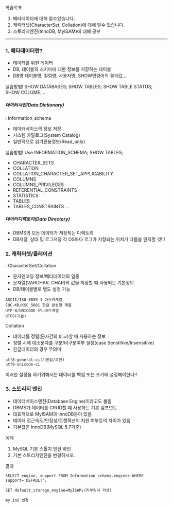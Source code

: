 학습목표
1. 메타데이터에 대해 알수있습니다.
2. 캐릭터셋(CharacterSet, Collation)에 대해 알수 있습니다.
3. 스토리지엔진(InnoDB, MyISAM)에 대해 공부
----

### 1. 메타데이터란?
- 데이터를 위한 데이터
- DB, 테이블의 스키마에 대한 정보를 저장하는 테이블
- DB명 테이블명, 컬럼명, 사용자명, SHOW명령어의 결과값,...

실습방법!
SHOW DATABASES;
SHOW TABLES;
SHOW TABLE STATUS;
SHOW COLUME;
...

##### 데이터사전(Data Dictionary)
: Information_schema

- 데이터베이스의 정보 저장
- 시스템 카탈로그(System Catalog)
- 일반적으로 읽기전용정보(Read_only)

실습방법!
Use INFORMATION_SCHEMA; SHOW TABLES;

- CHARACTER_SETS
- COLLATION
- COLLATION_CHARACTER_SET_APPLICABILITY
- COLUMNS
- COLUMNS_PRIVILEGES
- REFERENTIAL_CONSTRAINTS
- STATISTICS
- TABLES
- TABLES_CONSTRAINTS
...

##### 데이터디렉토리(Data Directory)
- DBMS의 모든 데이터가 저장되는 디렉토리
- DB저장, 상태 및 로그저장
각 OS마다 로그가 저장되는 위치가 다름을 인지할 것!!!

### 2. 캐릭터셋/콜레이션
: CharacterSet/Collation
- 문자인코딩 정보/메타데이터의 일종
- 문자열(VARCHAR, CHAR)의 값을 저장할 때 사용되는 기본정보
- DB/테이블별로 별도 설정 가능
```
ASCII/ISO-8859-1 아스키계열
EUC-KR/KSC_5601 한글 완성형 계열
UTF-8/UNICODE 유니코드계열
UTF8(기본)
```

Collation
- 데이터를 정렬(문자간의 비교)할 때 사용하는 정보
- 정렬 시에 대소문자를 구분/비구분여부 설정(case Senstitive/Insensitive)
- 한글데이터의 경우 무의미
```
utf8-general-ci(기본값/추천)
utf8-unicode-ci
```

이러한 설정을 하기위해서는 데이터를 백업 또는 초기에 설정해야한다!!

### 3. 스토리지 엔진
- 데이터베이스엔진(Database Engine)이라고도 불림
- DBMS가 데이터를 CRUD할 떄 사용하는 기본 컴포넌트
- 대표적으로 MyISAM과 InnoDB등이 있음
- 데이터 접근속도/안정성/트랜잭션의 지원 여부등의 차이가 있음
- 기본값은 InnoDB(MySQL 5.7기준)

예제
1. MySQL 기본 스톨지 엔진 확인
2. 기본 스토리지엔진을 변경하시오.

결과
```
SELECT engine, support FROM Information_schema.engines WHERE support='DEFAULT';

SET default_storage_engine=MyISAM;(리부팅시 리셋)

my.ini 변경

```
